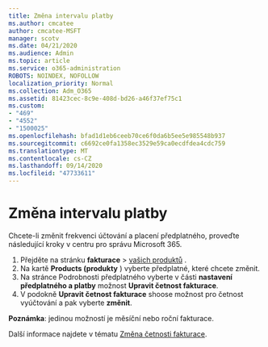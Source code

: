 ```yaml
---
title: Změna intervalu platby
ms.author: cmcatee
author: cmcatee-MSFT
manager: scotv
ms.date: 04/21/2020
ms.audience: Admin
ms.topic: article
ms.service: o365-administration
ROBOTS: NOINDEX, NOFOLLOW
localization_priority: Normal
ms.collection: Adm_O365
ms.assetid: 81423cec-8c9e-408d-bd26-a46f37ef75c1
ms.custom:
- "469"
- "4552"
- "1500025"
ms.openlocfilehash: bfad1d1eb6ceeb70ce6f0da6b5ee5e985548b937
ms.sourcegitcommit: c6692ce0fa1358ec3529e59ca0ecdfdea4cdc759
ms.translationtype: MT
ms.contentlocale: cs-CZ
ms.lasthandoff: 09/14/2020
ms.locfileid: "47733611"
---
```

# <a name="change-how-often-you-pay"></a>Změna intervalu platby

Chcete-li změnit frekvenci účtování a placení předplatného, proveďte následující kroky v centru pro správu Microsoft 365.

1. Přejděte na stránku **fakturace**  >  [vašich produktů](https://go.microsoft.com/fwlink/p/?linkid=842054) .
2. Na kartě **Products (produkty** ) vyberte předplatné, které chcete změnit. 
3. Na stránce Podrobnosti předplatného vyberte v části **nastavení předplatného a platby** možnost **Upravit četnost fakturace**.
4. V podokně **Upravit četnost fakturace** shoose možnost pro četnost vyúčtování a pak vyberte **změnit**.

**Poznámka**: jedinou možností je měsíční nebo roční fakturace.

Další informace najdete v tématu [Změna četnosti fakturace](https://docs.microsoft.com/microsoft-365/commerce/billing-and-payments/change-payment-frequency).
